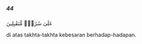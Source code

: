 ##### 44

<span class="ayah">عَلَىٰ سُرُرٍۢ مُّتَقَٰبِلِينَ</span>

<span class="ayah_translation">di atas takhta-takhta kebesaran berhadap-hadapan.</span>
